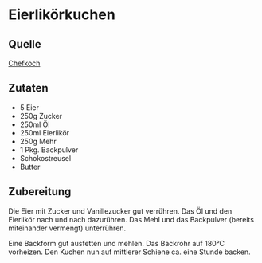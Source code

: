 
# Eierlikörkuchen

## Quelle
[Chefkoch](https://www.chefkoch.de/rezepte/944361199988108/Eierlikoerkuchen.html)

## Zutaten

- 5 Eier
- 250g Zucker
- 250ml Öl
- 250ml Eierlikör
- 250g Mehr
- 1 Pkg. Backpulver
- Schokostreusel
- Butter


## Zubereitung

Die Eier mit Zucker und Vanillezucker gut verrühren.
Das Öl und den Eierlikör nach und nach dazurühren.
Das Mehl und das Backpulver (bereits miteinander vermengt) unterrühren. 

Eine Backform gut ausfetten und mehlen.
Das Backrohr auf 180°C vorheizen.
Den Kuchen nun auf mittlerer Schiene ca. eine Stunde backen.
